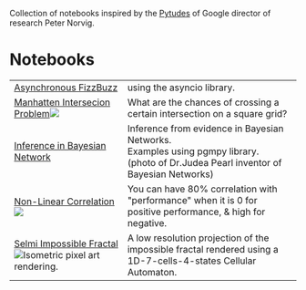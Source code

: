 Collection of notebooks inspired by the [Pytudes](https://github.com/norvig/pytudes) of Google director of research Peter Norvig.

# Notebooks
|||
|-|-|
|[Asynchronous FizzBuzz](https://github.com/Nydhal/Python-Notebooks/blob/master/Asyncio%20FizzBuzz.ipynb)|using the asyncio library.|
[Manhatten Intersecion Problem](https://github.com/Nydhal/Python-Notebooks/blob/master/Manhatten%20Intersection%20Probability.ipynb)![](https://raw.githubusercontent.com/Nydhal/Python-Notebooks/master/images/waysss.png)|What are the chances of crossing a certain intersection on a square grid?|
[Inference in Bayesian Network](https://github.com/Nydhal/Python-Notebooks/blob/master/Bayes_Networks.ipynb)| Inference from evidence in Bayesian Networks.<br>Examples using pgmpy library.<br>(photo of Dr.Judea Pearl inventor of Bayesian Networks)|
|[Non-Linear Correlation](https://github.com/Nydhal/Python-Notebooks/blob/master/NonLinear_Correlation.ipynb)![](https://raw.githubusercontent.com/Nydhal/Python-Notebooks/master/images/Correlation_NonLinear.png)|You can have 80% correlation with "performance" when it is 0 for positive performance, & high for negative.
[Selmi Impossible Fractal](https://nbviewer.jupyter.org/github/Nydhal/Python-Notebooks/blob/master/Selmi_Impossible_Fractal.ipynb)![Isometric pixel art rendering.](https://pbs.twimg.com/media/D2nb9abUkAAozbP.jpg "Nidhal Selmi - 2009")|A low resolution projection of the impossible fractal rendered using a 1D-7-cells-4-states Cellular Automaton.
